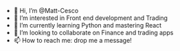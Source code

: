 - 👋 Hi, I’m @Matt-Cesco
- 👀 I’m interested in Front end development and Trading
- 🌱 I’m currently learning Python and mastering React
- 💞️ I’m looking to collaborate on Finance and trading apps
- 📫 How to reach me: drop me a message!

<!---
Matt-Cesco/Matt-Cesco is a ✨ special ✨ repository because its `README.md` (this file) appears on your GitHub profile.
You can click the Preview link to take a look at your changes.
--->
